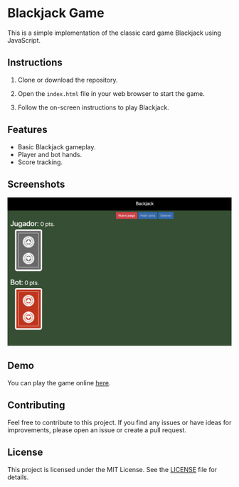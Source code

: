 # Blackjack Game

This is a simple implementation of the classic card game Blackjack using JavaScript.

## Instructions

1. Clone or download the repository.

2. Open the `index.html` file in your web browser to start the game.

3. Follow the on-screen instructions to play Blackjack.

## Features

- Basic Blackjack gameplay.
- Player and bot hands.
- Score tracking.

## Screenshots

![Game Screenshot](./assets/images/blackjack.png)

## Demo

You can play the game online [here](link_to_demo).

## Contributing

Feel free to contribute to this project. If you find any issues or have ideas for improvements, please open an issue or create a pull request.

## License

This project is licensed under the MIT License. See the [LICENSE](LICENSE) file for details.
